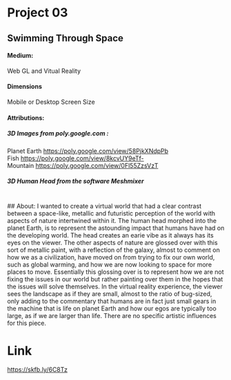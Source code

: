 # Project 03 <br>
## Swimming Through Space <br>
#### Medium: <br>
Web GL and Vitual Reality<br>
#### Dimensions <br>
Mobile or Desktop Screen Size<br>
#### Attributions: <br>
##### 3D Images from poly.google.com :<br>
Planet Earth https://poly.google.com/view/58PjkXNdpPb <br>
Fish https://poly.google.com/view/8kcvUY9eTf- <br>
Mountain https://poly.google.com/view/0Fl55ZzsVzT <br>
##### 3D Human Head from the software Meshmixer <br>
<br>
## About:
I wanted to create a virtual world that had a clear contrast between a space-like, metallic and futuristic perception of the world with aspects of nature intertwined within it. The human head morphed into the planet Earth, is to represent the astounding impact that humans have had on the developing world. The head creates an earie vibe as it always has its eyes on the viewer. The other aspects of nature are glossed over with this sort of metallic paint, with a reflection of the galaxy, almost to comment on how we as a civilization, have moved on from trying to fix our own world, such as global warming, and how we are now looking to space for more places to move. Essentially this glossing over is to represent how we are not fixing the issues in our world but rather painting over them in the hopes that the issues will solve themselves. In the virtual reality experience, the viewer sees the landscape as if they are small, almost to the ratio of bug-sized, only adding to the commentary that humans are in fact just small gears in the machine that is life on planet Earth and how our egos are typically too large, as if we are larger than life. There are no specific artistic influences for this piece. <br>

# Link 
https://skfb.ly/6C8Tz
